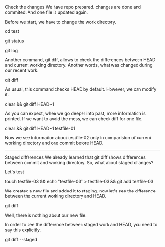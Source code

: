 Check the changes
We have repo prepared. changes are done and commited. And one file is updated again.

Before we start, we have to change the work directory.

cd test

git status

git log

Another command, git diff, allows to check the differences between HEAD and current working directory. Another words, what was changed during our recent work.

git diff

As usual, this command checks HEAD by default. However, we can modify it.

clear && git diff HEAD~1

As you can expect, when we go deeper into past, more information is printed. If we want to avoid the mess, we can check diff for one file.

clear && git diff HEAD~1 testfile-01

Now we see information about testfile-02 only in comparision of current working directory and one commit before HEAD.

---------------------------------------------------------------

Staged differences
We already learned that git diff shows differences between commit and working directory. So, what about staged changes?

Let's test

touch testfile-03 && echo "testfile-03" > testfile-03 && git add testfile-03

We created a new file and added it to staging. now let's see the difference between the current working directory and HEAD.

git diff

Well, there is nothing about our new file.

In order to see the difference between staged work and HEAD, you need to say this explicitly.

git diff --staged
